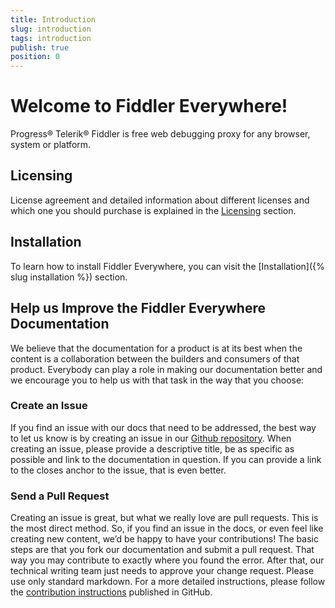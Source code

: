 ```yaml
---
title: Introduction
slug: introduction
tags: introduction
publish: true
position: 0
---
```

# Welcome to Fiddler Everywhere!
Progress® Telerik® Fiddler is free web debugging proxy for any browser, system or platform.

## Licensing
License agreement and detailed information about different licenses and which one you should purchase is explained in the [Licensing](https://www.telerik.com/purchase/license-agreement/fiddler) section.

## Installation
To learn how to install Fiddler Everywhere, you can visit the [Installation]({% slug installation %}) section.

## Help us Improve the Fiddler Everywhere Documentation
We believe that the documentation for a product is at its best when the content is a collaboration between the builders and consumers of that product. Everybody can play a role in making our documentation better and we encourage you to help us with that task in the way that you choose:

### Create an Issue

If you find an issue with our docs that need to be addressed, the best way to let us know is by creating an issue in our [Github repository](https://github.com/telerik/fiddler-everywhere-docs). When creating an issue, please provide a descriptive title, be as specific as possible and link to the documentation in question. If you can provide a link to the closes anchor to the issue, that is even better.

### Send a Pull Request

Creating an issue is great, but what we really love are pull requests. This is the most direct method. So, if you find an issue in the docs, or even feel like creating new content, we’d be happy to have your contributions! The basic steps are that you fork our documentation and submit a pull request. That way you may contribute to exactly where you found the error. After that, our technical writing team just needs to approve your change request. Please use only standard markdown. For a more detailed instructions, please follow the [contribution instructions](https://github.com/telerik/fiddler-everywhere-docs#contributing) published in GitHub.
